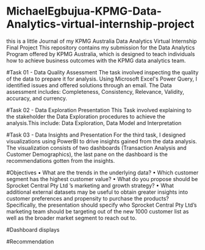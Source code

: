 # MichaelEgbujua-KPMG-Data-Analytics-virtual-internship-project
this is a little Journal of my KPMG Australia Data Analytics  Virtual Internship Final Project
This repository contains my submission for the Data Analytics Program offered by KPMG Australia, which is designed to teach individuals how to achieve business outcomes with the KPMG data analytics team.

#Task 01 - Data Quality Assessment
The task involved inspecting the quality of the data to prepare it for analysis. Using Microsoft Excel's Power Query, I identified issues and offered solutions through an email. The Data assessment includes: Completeness, Consistency, Relevance, Validity, accuracy, and currency.

#Task 02 - Data Exploration Presentation 
This Task involved explaining to the stakeholder the Data Exploration procedures  to achieve the analysis.This include: 
Data Exploration, Data Model and Interpretation

#Task 03 - Data Insights and Presentation
For the third task, I designed visualizations using PowerBI to drive insights gained from the data analysis. The visualization consists of  two dashboards (Transaction Analysis and Customer Demographics), the last pane on the dashboard is the recommendations gotten from the insights.
  
   
#Objectives
•	What are the trends in the underlying data?
•	Which customer segment has the highest customer value?
•	What do you propose should be Sprocket Central Pty Ltd ’s marketing and growth strategy?
•	What additional external datasets may be useful to obtain greater insights into customer preferences and propensity to purchase the products?
Specifically, the presentation should specify who Sprocket Central Pty Ltd’s marketing team should be targeting out of the new 1000 customer list as well as the broader market 
segment to reach out to. 

#Dashboard displays


   #Recommendation
